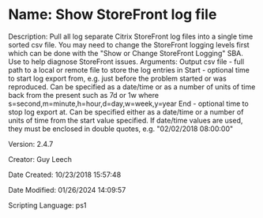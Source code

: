 ﻿# Name: Show StoreFront log file

Description: Pull all log separate Citrix StoreFront log files into a single time sorted csv file. You may need to change the StoreFront logging levels first which can be done with the "Show or Change StoreFront Logging" SBA. Use to help diagnose StoreFront issues.
Arguments:
  Output csv file - full path to a local or remote file to store the log entries in
  Start - optional time to start log export from, e.g. just before the problem started or was reproduced. Can be specified as a date/time or as a number of units of time back from the present such as 7d or 1w where s=second,m=minute,h=hour,d=day,w=week,y=year
  End - optional time to stop log export at. Can be specified either as a date/time or a number of units of time from the start value specified.
If date/time values are used, they must be enclosed in double quotes, e.g. "02/02/2018 08:00:00"

Version: 2.4.7

Creator: Guy Leech

Date Created: 10/23/2018 15:57:48

Date Modified: 01/26/2024 14:09:57

Scripting Language: ps1


